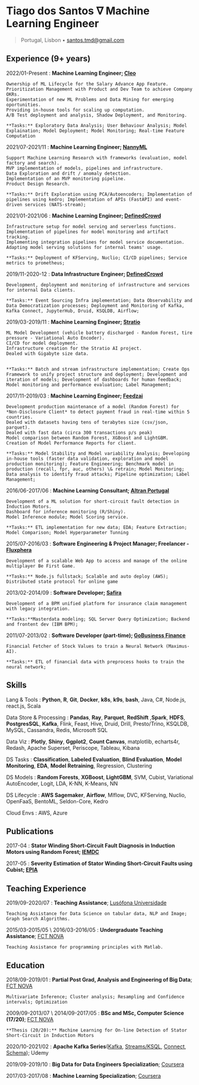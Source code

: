 Tiago dos Santos $\nabla$ Machine Learning Engineer
============
> Portugal, Lisbon • <santos.tmd@gmail.com>

Experience (9+ years)
----------

2022/01-Present
:   **Machine Learning Engineer; [Cleo](https://web.meetcleo.com/)**
    
    Ownership of ML Lifecycle for the Salary Advance App Feature.
    Prioritization Management with Product and Dev Team to achieve Company OKRs.
    Experimentation of new ML Problems and Data Mining for emerging oportunities.
    Providing in-house tools for scaling up computation.
    A/B Test deployment and analysis, Shadow Deployment, and Monitoring.

    **Tasks:** Exploratory Data Analysis; User Behaviour Analysis; Model Explaination; Model Deployment; Model Monitoring; Real-time Feature Computation



2021/07-2021/11
:   **Machine Learning Engineer; [NannyML](https://www.nannyml.com/)**
    
    Support Machine Learning Research with frameworks (evaluation, model factory and search). 
    MVP implementation of models, pipelines and infrastructure.
    Data Exploration and drift / anomaly detection. 
    Implementation of an MVP monitoring pipeline.
    Product Design Research.

    **Tasks:** Drift Exploration using PCA/Autoencoders; Implementation of pipelines using kedro; Implementation of APIs (FastAPI) and event-driven services (NATS-stream);

2021/01-2021/06
:   **Machine Learning Engineer; [DefinedCrowd](https://www.definedcrowd.com/)**
    
    Infrastructure setup for model serving and serverless functions.
    Implementation of pipelines for model monitoring and artifact tracking.
    Implementing integration pipelines for model service documentation.
    Adapting model serving solutions for internal teams' usage.

    **Tasks:** Deployment of KFServing, Nuclio; CI/CD pipelines; Service metrics to prometheus;

2019/11-2020-12
:   **Data Infrastructure Engineer; [DefinedCrowd](https://www.definedcrowd.com/)**

    Development, deployment and monitoring of infrastructure and services for internal Data clients.

    **Tasks:** Event Sourcing Infra implementation; Data Observability and Data Democratization processes; Deployment and Monitoring of Kafka, Kafka Connect, JupyterHub, Druid, KSQLDB, Airflow;

2019/03-2019/11
:   **Machine Learning Engineer; [Stratio](https://stratioautomotive.com/)**

    ML Model Development (vehicle battery discharged - Random Forest, tire pressure - Variational Auto Encoder). 
    CI/CD for model deployment. 
    Infrastructure creation for the Stratio AI project.
    Dealed with Gigabyte size data.

    
    **Tasks:** Batch and stream infrastructure implementation; Create Ops Framework to unify project structure and deployment; Development and iteration of models; Development of dashboards for human feedback; Model monitoring and performance evaluation; Label Management;


2017/11-2019/03
:   **Machine Learning Engineer; [Feedzai](http://www.feedzai.com/)**

    Development production maintenance of a model (Random Forest) for *Non-Disclosure Client* to detect payment fraud in real-time within 5 countries.
    Dealed with datasets having tens of terabytes size (csv/json, parquet).
    Dealed with fast data (circa 300 transactions p/s peak)
    Model comparison between Random Forest, XGBoost and LightGBM.
    Creation of Model Performance Reports for client.
    
    **Tasks:** Model Stability and Model variability Analysis; Developing in-house tools (faster data validation, exploration and model production monitoring); Feature Engineering; Benchmark model in production (recall, fpr, auc, others) \& retrain; Model Monitoring; Data analysis to identify fraud attacks; Pipeline optimization; Label Management;


2016/06-2017/06
:   **Machine Learning Consultant; [Altran Portugal](http://www.altran.pt/)**
 
    Development of a ML solution for short-circuit fault detection in Induction Motors.
    Dashboard for inference monitoring (R/Shiny).
    Model Inference module; Model Scoring service.

    **Tasks:** ETL implementation for new data; EDA; Feature Extraction; Model Comparison; Model Hyperparameter Tunning

2015/07-2016/03
:   **Software Engineering & Project Manager; Freelancer - [Fluxphera](http://www.fluxphera.com)**

    Development of a scalable Web App to access and manage of the online multiplayer Be First Game.

    **Tasks:** Node.js fullstack; Scalable and auto deploy (AWS); Distributed state protocol for online game

<!--* Technologies: node<center>.js; ejs; sequelize; socket.io; knockout.js; bootstrap; docker / docker-compose; git !-->


2013/02-2014/09
:   **Software Developer; [Safira](http://safira.pt)**

    Development of a BPM unified platform for insurance claim management with legacy integration.

    **Tasks:**Masterdata modeling; SQL Server Query Optimization; Backend and frontent dev (IBM BPM);

<!--* Technologies: IBM BPM; Javascript; CSS/HTML; SOAP; IBM ODM; IBM WBM; XML; XSD; Microsoft SQL Server; FileNet !-->

2011/07-2013/02
:   **Software Developer (part-time); [GoBusiness Finance](https://gobusinessfinance.ch)**

    Financial Fetcher of Stock Values to train a Neural Network (Maximus-AI).

    **Tasks:** ETL of financial data with preprocess hooks to train the neural network;

<!--* Technologies: Java; Prolog; Matlab; JavaNNS; Batchman !-->

Skills
--------------------
Lang & Tools
:   **Python**, **R**, **Git**, **Docker**, **k8s**, **k9s**, **bash**, Java, C#, Node.js, react.js, Scala

Data Store & Processing
:   **Pandas**, **Ray**, **Parquet**, **RedShift** ,**Spark**, **HDFS**, **PostgresSQL**, **Kafka**, Flink, Feast, Hive, Druid, Drill, Presto/Trino, KSQLDB, MySQL, Cassandra, Redis, Microsoft SQL

Data Viz
:   **Plotly**, **Shiny**, **Ggplot2**, **Count Canvas**, matplotlib, echarts4r, Redash, Apache Superset, Periscope, Tableau, Kibana

DS Tasks
:   **Classification**, **Labeled Evaluation**, **Blind Evaluation**, **Model Monitoring**, **EDA**, **Model Retraining**, Regression, Clustering

DS Models
:   **Random Forests**, **XGBoost**, **LightGBM**, SVM, Cubist, Variational AutoEncoder, Logit, LDA, K-NN, K-Means, NN

DS Lifecycle
:   **AWS Sagemaker**, **Airflow**, Mlflow, DVC, KFServing, Nuclio, OpenFaaS, BentoML, Seldon-Core, Kedro

Cloud Envs
:   AWS, Azure


Publications
---------
2017-04
: **Stator Winding Short-Circuit Fault Diagnosis in Induction Motors using Random Forest; [IEMDC](http://www.iemdc2017.org/)**

2017-05
: **Severity Estimation of Stator Winding Short-Circuit Faults using Cubist; [EPIA](https://web.fe.up.pt/~epia2017/)**


Teaching Experience
---------
2019/09-2020/07
:   **Teaching Assistance**; [Lusófona Universidade](https://www.ulusofona.pt/en/)

    Teaching Assistance for Data Science on tabular data, NLP and Image; Graph Search Algorithms.

2015/03-2015/05 \ 2016/03-2016/05
:   **Undergraduate Teaching Assistance**; [FCT NOVA](http://www.fct.unl.pt)

    Teaching Assistance for programming principles with Matlab.

<!--*Scholarship in which I've been teaching Programming for Sciences and Engineering practical classes. This course is about learning the basics of programming with Matlab.* !-->

Education
---------
2018/09-2019/01
:   **Partial Post Grad, Analysis and Engineering of Big Data**; [FCT NOVA](https://www.fct.unl.pt/en/education/course/master-analysis-and-engineering-big-data)

    Multivariate Inference; Cluster analysis; Resampling and Confidence intervals; Optimization

2009/09-2013/07 \ 2014/09-2017/05
:   **BSc and MSc, Computer Science (17/20)**; [FCT NOVA](http://www.fct.unl.pt)

    **Thesis (20/20):** Machine Learning for On-line Detection of Stator Short-Circuit in Induction Motors

2020/10-2021/02
:   **Apache Kafka Series**([Kafka](https://www.udemy.com/course/apache-kafka/), [Streams/KSQL](https://www.udemy.com/course/kafka-streams/), [Connect](https://www.udemy.com/course/kafka-connect/), [Schema](https://www.udemy.com/course/confluent-schema-registry/)); Udemy

2019/09-2019/10
:   **Big Data for Data Engineers Specialization**; [Coursera](https://www.coursera.org/specializations/big-data-engineering)

2017/03-2017/08
:   **Machine Learning Specialization**; [Coursera](https://www.coursera.org/specializations/machine-learning)

